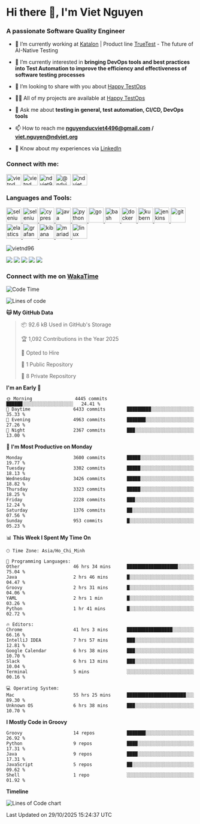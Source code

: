 <h1 align="left">Hi there 👋, I'm Viet Nguyen</h1>
<h3 align="left">A passionate Software Quality Engineer</h3>

- 🔭 I’m currently working at [Katalon](https://katalon.com/) | Product line [TrueTest](https://katalon.com/truetest) - The future of AI-Native Testing

- 🌱 I’m currently interested in **bringing DevOps tools and best practices into Test Automation to improve the
  efficiency and effectiveness of software testing processes**

- 👯 I’m looking to share with you about [Happy TestOps](https://github.com/ndviet)

- 👨‍💻 All of my projects are available at [Happy TestOps](https://github.com/ndviet)

- 💬 Ask me about **testing in general, test automation, CI/CD, DevOps tools**

- 📫 How to reach me **nguyenducviet4496@gmail.com / viet.nguyen@ndviet.org**

- 📄 Know about my experiences via [LinkedIn](https://www.linkedin.com/in/vietnd96/)

<h3 align="left">Connect with me:</h3>
<p align="left">
<a href="https://linkedin.com/in/vietnd96" target="blank"><img align="center" src="https://raw.githubusercontent.com/rahuldkjain/github-profile-readme-generator/master/src/images/icons/Social/linked-in-alt.svg" alt="vietnd" height="30" width="40" /></a>
<a href="https://fb.com/vietnd96" target="blank"><img align="center" src="https://raw.githubusercontent.com/rahuldkjain/github-profile-readme-generator/master/src/images/icons/Social/facebook.svg" alt="vietnd" height="30" width="40" /></a>
<a href="https://instagram.com/vietnd96" target="blank"><img align="center" src="https://raw.githubusercontent.com/rahuldkjain/github-profile-readme-generator/master/src/images/icons/Social/instagram.svg" alt="ndviet96" height="30" width="40" /></a>
<a href="https://medium.com/@ndviet" target="blank"><img align="center" src="https://raw.githubusercontent.com/rahuldkjain/github-profile-readme-generator/master/src/images/icons/Social/medium.svg" alt="@ndviet" height="30" width="40" /></a>
<a href="https://dev.to/ndviet" target="blank"><img align="center" src="https://raw.githubusercontent.com/rahuldkjain/github-profile-readme-generator/master/src/images/icons/Social/devto.svg" alt="ndviet" height="30" width="40" /></a>
</p>

<h3 align="left">Languages and Tools:</h3>
<p align="left">  
  <a href="https://www.selenium.dev" target="_blank" rel="noreferrer"> <img src="https://raw.githubusercontent.com/SeleniumHQ/docker-selenium/trunk/logo.png" alt="selenium" width="40" height="40"/> </a> 
  <a href="https://playwright.dev" target="_blank" rel="noreferrer"> <img src="https://playwright.dev/img/playwright-logo.svg" alt="selenium" width="40" height="40"/> </a>  
  <a href="https://www.cypress.io" target="_blank" rel="noreferrer"> <img src="https://avatars.githubusercontent.com/u/8908513" alt="cypress" width="40" height="40"/> </a> 
  <a href="https://www.java.com" target="_blank" rel="noreferrer"> <img src="https://raw.githubusercontent.com/devicons/devicon/master/icons/java/java-original.svg" alt="java" width="40" height="40"/> </a>
  <a href="https://www.python.org" target="_blank" rel="noreferrer"> <img src="https://raw.githubusercontent.com/devicons/devicon/master/icons/python/python-original.svg" alt="python" width="40" height="40"/> </a>
  <a href="https://golang.org" target="_blank" rel="noreferrer"> <img src="https://raw.githubusercontent.com/devicons/devicon/master/icons/go/go-original.svg" alt="go" width="40" height="40"/> </a> 
  <a href="https://www.gnu.org/software/bash/" target="_blank" rel="noreferrer"> <img src="https://www.vectorlogo.zone/logos/gnu_bash/gnu_bash-icon.svg" alt="bash" width="40" height="40"/> </a>
  <a href="https://www.docker.com/" target="_blank" rel="noreferrer"> <img src="https://raw.githubusercontent.com/devicons/devicon/master/icons/docker/docker-original-wordmark.svg" alt="docker" width="40" height="40"/> </a>  
  <a href="https://kubernetes.io" target="_blank" rel="noreferrer"> <img src="https://www.vectorlogo.zone/logos/kubernetes/kubernetes-icon.svg" alt="kubernetes" width="40" height="40"/> </a>  
  <a href="https://www.jenkins.io" target="_blank" rel="noreferrer"> <img src="https://www.vectorlogo.zone/logos/jenkins/jenkins-icon.svg" alt="jenkins" width="40" height="40"/> </a> 
  <a href="https://git-scm.com/" target="_blank" rel="noreferrer"> <img src="https://www.vectorlogo.zone/logos/git-scm/git-scm-icon.svg" alt="git" width="40" height="40"/> </a> 
  <a href="https://www.elastic.co" target="_blank" rel="noreferrer"> <img src="https://www.vectorlogo.zone/logos/elastic/elastic-icon.svg" alt="elasticsearch" width="40" height="40"/> </a> 
  <a href="https://grafana.com" target="_blank" rel="noreferrer"> <img src="https://www.vectorlogo.zone/logos/grafana/grafana-icon.svg" alt="grafana" width="40" height="40"/> </a> 
  <a href="https://www.elastic.co/kibana" target="_blank" rel="noreferrer"> <img src="https://www.vectorlogo.zone/logos/elasticco_kibana/elasticco_kibana-icon.svg" alt="kibana" width="40" height="40"/> </a>
  <a href="https://mariadb.org/" target="_blank" rel="noreferrer"> <img src="https://www.vectorlogo.zone/logos/mariadb/mariadb-icon.svg" alt="mariadb" width="40" height="40"/> </a> 
  <a href="https://www.linux.org/" target="_blank" rel="noreferrer"> <img src="https://raw.githubusercontent.com/devicons/devicon/master/icons/linux/linux-original.svg" alt="linux" width="40" height="40"/> </a> 
</p>

<p align="left"> <img src="https://komarev.com/ghpvc/?username=vietnd96&label=GitHub%20Profile%20Views&color=0e75b6&style=flat" alt="vietnd96" /> </p>

[![](https://raw.githubusercontent.com/vietnd96/vietnd96/main/profile-summary-card-output/github/0-profile-details.svg)](#)
[![](https://raw.githubusercontent.com/vietnd96/vietnd96/main/profile-summary-card-output/github/1-repos-per-language.svg)](#)
[![](https://raw.githubusercontent.com/vietnd96/vietnd96/main/profile-summary-card-output/github/2-most-commit-language.svg)](#)
[![](https://raw.githubusercontent.com/vietnd96/vietnd96/main/profile-summary-card-output/github/3-stats.svg)](#)
[![](https://raw.githubusercontent.com/vietnd96/vietnd96/main/profile-summary-card-output/github/4-productive-time.svg)](#)

<h3 align="left">Connect with me on <a href="https://wakatime.com/@vietnd96" target="_blank" rel="noreferrer">
WakaTime</a> </h3>

<!--START_SECTION:waka-->
![Code Time](http://img.shields.io/badge/Code%20Time-3%2C800%20hrs%2028%20mins-blue)

![Lines of code](https://img.shields.io/badge/From%20Hello%20World%20I%27ve%20Written-7.2%20million%20lines%20of%20code-blue)

**🐱 My GitHub Data** 

> 📦 92.6 kB Used in GitHub's Storage 
 > 
> 🏆 1,092 Contributions in the Year 2025
 > 
> 💼 Opted to Hire
 > 
> 📜 1 Public Repository 
 > 
> 🔑 8 Private Repository 
 > 
**I'm an Early 🐤** 

```text
🌞 Morning                4445 commits        ██████░░░░░░░░░░░░░░░░░░░   24.41 % 
🌆 Daytime                6433 commits        █████████░░░░░░░░░░░░░░░░   35.33 % 
🌃 Evening                4963 commits        ███████░░░░░░░░░░░░░░░░░░   27.26 % 
🌙 Night                  2367 commits        ███░░░░░░░░░░░░░░░░░░░░░░   13.00 % 
```
📅 **I'm Most Productive on Monday** 

```text
Monday                   3600 commits        █████░░░░░░░░░░░░░░░░░░░░   19.77 % 
Tuesday                  3302 commits        █████░░░░░░░░░░░░░░░░░░░░   18.13 % 
Wednesday                3426 commits        █████░░░░░░░░░░░░░░░░░░░░   18.82 % 
Thursday                 3323 commits        █████░░░░░░░░░░░░░░░░░░░░   18.25 % 
Friday                   2228 commits        ███░░░░░░░░░░░░░░░░░░░░░░   12.24 % 
Saturday                 1376 commits        ██░░░░░░░░░░░░░░░░░░░░░░░   07.56 % 
Sunday                   953 commits         █░░░░░░░░░░░░░░░░░░░░░░░░   05.23 % 
```


📊 **This Week I Spent My Time On** 

```text
🕑︎ Time Zone: Asia/Ho_Chi_Minh

💬 Programming Languages: 
Other                    46 hrs 34 mins      ███████████████████░░░░░░   75.04 % 
Java                     2 hrs 46 mins       █░░░░░░░░░░░░░░░░░░░░░░░░   04.47 % 
Groovy                   2 hrs 31 mins       █░░░░░░░░░░░░░░░░░░░░░░░░   04.06 % 
YAML                     2 hrs 1 min         █░░░░░░░░░░░░░░░░░░░░░░░░   03.26 % 
Python                   1 hr 41 mins        █░░░░░░░░░░░░░░░░░░░░░░░░   02.72 % 

🔥 Editors: 
Chrome                   41 hrs 3 mins       █████████████████░░░░░░░░   66.16 % 
IntelliJ IDEA            7 hrs 57 mins       ███░░░░░░░░░░░░░░░░░░░░░░   12.81 % 
Google Calendar          6 hrs 38 mins       ███░░░░░░░░░░░░░░░░░░░░░░   10.70 % 
Slack                    6 hrs 13 mins       ███░░░░░░░░░░░░░░░░░░░░░░   10.04 % 
Terminal                 5 mins              ░░░░░░░░░░░░░░░░░░░░░░░░░   00.16 % 

💻 Operating System: 
Mac                      55 hrs 25 mins      ██████████████████████░░░   89.30 % 
Unknown OS               6 hrs 38 mins       ███░░░░░░░░░░░░░░░░░░░░░░   10.70 % 
```

**I Mostly Code in Groovy** 

```text
Groovy                   14 repos            ███████░░░░░░░░░░░░░░░░░░   26.92 % 
Python                   9 repos             ████░░░░░░░░░░░░░░░░░░░░░   17.31 % 
Java                     9 repos             ████░░░░░░░░░░░░░░░░░░░░░   17.31 % 
JavaScript               5 repos             ██░░░░░░░░░░░░░░░░░░░░░░░   09.62 % 
Shell                    1 repo              ░░░░░░░░░░░░░░░░░░░░░░░░░   01.92 % 
```



**Timeline**

![Lines of Code chart](https://raw.githubusercontent.com/VietND96/VietND96/main/assets/bar_graph.png)


 Last Updated on 29/10/2025 15:24:37 UTC
<!--END_SECTION:waka-->

